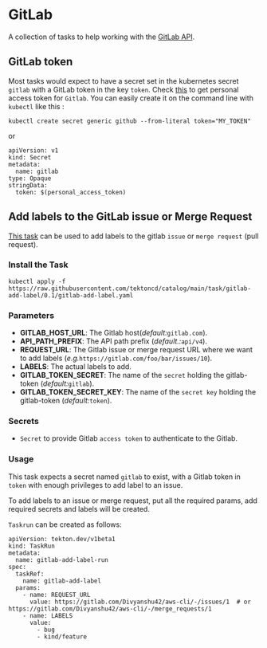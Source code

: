 # GitLab

A collection of tasks to help working with the [GitLab API](https://docs.gitlab.com/ee/api/).

## GitLab token

Most tasks would expect to have a secret set in the kubernetes secret `gitlab`
with a GitLab token in the key `token`.
Check [this](https://docs.gitlab.com/ee/user/profile/personal_access_tokens.html)
to get personal access token for `Gitlab`.
You can easily create it on the command line with `kubectl` like this :

```
kubectl create secret generic github --from-literal token="MY_TOKEN"
```

or

```
apiVersion: v1
kind: Secret
metadata:
  name: gitlab
type: Opaque
stringData:
  token: $(personal_access_token)
```

## Add labels to the GitLab issue or Merge Request

[This task](../../gitlab-add-label/0.1/gitlab-add-label.yaml) can be used to add labels to the gitlab `issue` or `merge request` (pull request).


### Install the Task

```
kubectl apply -f https://raw.githubusercontent.com/tektoncd/catalog/main/task/gitlab-add-label/0.1/gitlab-add-label.yaml
```

### Parameters

- **GITLAB_HOST_URL**: The Gitlab host(_default:_`gitlab.com`).
- **API_PATH_PREFIX**: The API path prefix (_default.:_`api/v4`).
- **REQUEST_URL**: The Gitlab issue or merge request URL where we want to add labels (_e.g._`https://gitlab.com/foo/bar/issues/10`).
- **LABELS**: The actual labels to add.
- **GITLAB_TOKEN_SECRET**: The name of the `secret` holding the gitlab-token (_default:_`gitlab`).
- **GITLAB_TOKEN_SECRET_KEY**: The name of the `secret key` holding the gitlab-token (_default:_`token`).


### Secrets

* `Secret` to provide Gitlab `access token` to authenticate to the Gitlab.


### Usage


This task expects a secret named `gitlab` to exist, with a Gitlab token in `token` with enough privileges to add label to an issue.

To add labels to an issue or merge request, put all the required params, add required secrets and labels will be created.


`Taskrun` can be created as follows:

```
apiVersion: tekton.dev/v1beta1
kind: TaskRun
metadata:
  name: gitlab-add-label-run
spec:
  taskRef:
    name: gitlab-add-label
  params:
    - name: REQUEST_URL
      value: https://gitlab.com/Divyanshu42/aws-cli/-/issues/1  # or https://gitlab.com/Divyanshu42/aws-cli/-/merge_requests/1
    - name: LABELS
      value:
        - bug
        - kind/feature
```
